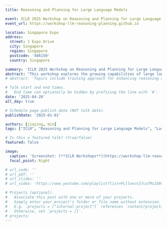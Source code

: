 ```yaml
---
title: Reasoning and Planning for Large Language Models

event: ICLR 2025 Workshop on Reasoning and Planning for Large Language Models
event_url: https://workshop-llm-reasoning-planning.github.io

location: Singapore Expo
address:
  street: 1 Expo Drive 
  city: Singapore
  region: Singapore
  postcode: '486150'
  country: Singapore

summary: 'ICLR 2025 Workshop on Reasoning and Planning for Large Language Models'
abstract: "This workshop explores the growing capabilities of large language models (LLMs), such as OpenAI's o1 model, in reasoning, planning, and decision-making, highlighting recent advances and challenges. We aim to examine how reinforcement learning methods, post-training optimization, and efficient inference techniques can further enhance LLMs' reasoning capabilities. Topics include training approach for enhancing reasoning and planning abilities, scaling inference for complex tasks, developing robust benchmarks, and extending LLMs to multi-modal and embodied environments. We will also discuss broader themes such as causal reasoning, collaborative multi-agent systems, uncertainty, and explainability to offer insights and guidance for the further development of reasoning and planning in LLMs."
# abstract: 'Topics include training approach for enhancing reasoning and planning abilities, scaling inference for complex tasks, developing robust benchmarks, and extending LLMs to multi-modal and embodied environments. We will also discuss broader themes such as causal reasoning, collaborative multi-agent systems, uncertainty, and explainability to offer insights and guidance for the further development of reasoning and planning in LLMs.'

# Talk start and end times.
#   End time can optionally be hidden by prefixing the line with `#`.
date: '2025-04-28'
all_day: true

# Schedule page publish date (NOT talk date).
publishDate: '2025-01-01'

authors: [jiaying, min]
tags: ["ICLR", "Reasoning and Planning for Large Language Models", "Large Language Models"]

# Is this a featured talk? (true/false)
featured: false

image:
  caption: 'Screenshot: [**ICLR Workshops**](https://workshop-llm-reasoning-planning.github.io)'
  focal_point: Right

# url_code: ''
# url_pdf: ''
# url_slides: ''
# url_video: 'https://www.youtube.com/playlist?list=PLllwxvcS7ca7Ms1O0txOFzmRAo-4bMp6B'

# Projects (optional).
#   Associate this post with one or more of your projects.
#   Simply enter your project's folder or file name without extension.
#   E.g. `projects = ["internal-project"]` references `content/project/deep-learning/index.md`.
#   Otherwise, set `projects = []`.
# projects:
---
```

